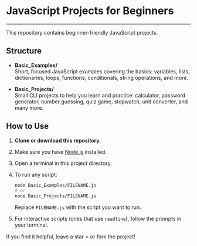 # JavaScript Projects for Beginners
---

This repository contains beginner-friendly JavaScript projects.

## Structure

- **Basic_Examples/**  
  Short, focused JavaScript examples covering the basics: variables, lists, dictionaries, loops, functions, conditionals, string operations, and more.

- **Basic_Projects/**  
  Small CLI projects to help you learn and practice: calculator, password generator, number guessing, quiz game, stopwatch, unit converter, and many more.

## How to Use

1. **Clone or download this repository.**  
2. Make sure you have [Node.js](https://nodejs.org/) installed.
3. Open a terminal in this project directory.
4. To run any script:
    ```sh
    node Basic_Examples/FILENAME.js
    # or
    node Basic_Projects/FILENAME.js
    ```
    Replace `FILENAME.js` with the script you want to run.

5. For interactive scripts (ones that use `readline`), follow the prompts in your terminal.

If you find it helpful, leave a star ⭐ or fork the project!

